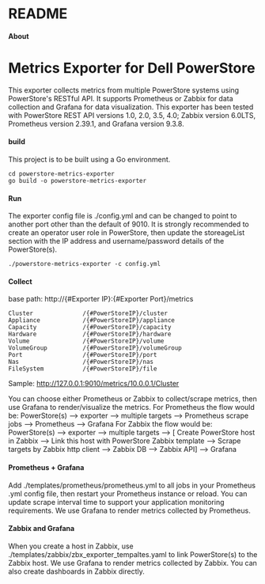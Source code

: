 # README

#### About
# Metrics Exporter for Dell PowerStore

This exporter collects metrics from multiple PowerStore systems using PowerStore's RESTful API. It supports Prometheus or Zabbix for data collection and Grafana for data visualization. This exporter has been tested with PowerStore REST API versions 1.0, 2.0, 3.5, 4.0; Zabbix version 6.0LTS, Prometheus version 2.39.1, and Grafana version 9.3.8.

#### build
This project is to be built using a Go environment.

```
cd powerstore-metrics-exporter
go build -o powerstore-metrics-exporter
```
#### Run
The exporter config file is ./config.yml and can be changed to point to another port other than the default of 9010. It is strongly recommended to create an operator user role in PowerStore, then update the storeageList section with the IP address and username/password details of the PowerStore(s).

```
./powerstore-metrics-exporter -c config.yml
```


#### Collect
base path: http://{#Exporter IP}:{#Exporter Port}/metrics

```
Cluster              /{#PowerStoreIP}/cluster
Appliance            /{#PowerStoreIP}/appliance
Capacity             /{#PowerStoreIP}/capacity
Hardware             /{#PowerStoreIP}/hardware
Volume               /{#PowerStoreIP}/volume
VolumeGroup          /{#PowerStoreIP}/volumeGroup
Port                 /{#PowerStoreIP}/port
Nas                  /{#PowerStoreIP}/nas
FileSystem           /{#PowerStoreIP}/file
```
Sample: http://127.0.0.1:9010/metrics/10.0.0.1/Cluster

You can choose either Prometheus or Zabbix to collect/scrape metrics, then use Grafana to render/visualize the metrics.
For Prometheus the flow would be: PowerStore(s) --> exporter --> multiple targets --> Prometheus scrape jobs --> Prometheus --> Grafana
For Zabbix the flow would be: PowerStore(s) --> exporter --> multiple targets --> [ Create PowerStore host in Zabbix --> Link this host with PowerStore Zabbix template --> Scrape targets by Zabbix http client --> Zabbix DB --> Zabbix API] --> Grafana


#### Prometheus + Grafana

Add ./templates/prometheus/prometheus.yml to all jobs in your Prometheus .yml config file, then restart your Prometheus instance or reload. You can update scrape interval time to support your application monitoring requirements. We use Grafana to render metrics collected by Prometheus.

#### Zabbix and Grafana
When you create a host in Zabbix, use ./templates/zabbix/zbx_exporter_tempaltes.yaml to link PowerStore(s) to the Zabbix host. We use Grafana to render metrics collected by Zabbix. You can also create dashboards in Zabbix directly.

